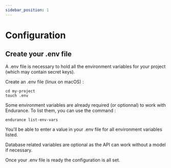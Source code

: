 ```yaml
---
sidebar_position: 1
---
```


# Configuration


## Create your .env file

A .env file is necessary to hold all the environment variables for your project (which may contain secret keys).


Create an .env file (linux on macOS) :

```
cd my-project
touch .env
```

Some environment variables are already required (or optionnal) to work with Endurance. To list them, you can use the command : 

```
endurance list-env-vars
```

You'll be able to enter a value in your .env file for all environment variables listed. 


Database related variables are optional as the API can work without a model if necessary. 


Once your .env file is ready the configuration is all set.

